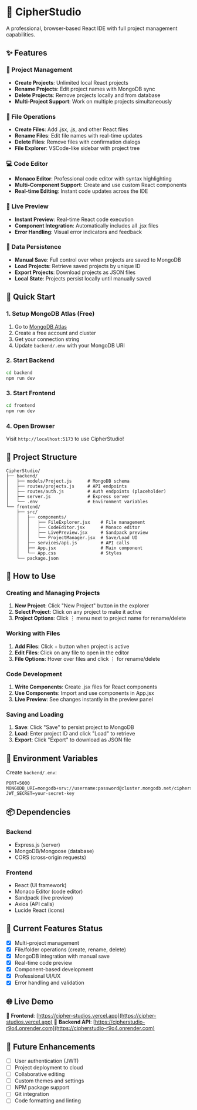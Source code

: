 # 🔐 CipherStudio

A professional, browser-based React IDE with full project management capabilities.

## ✨ Features

### 📁 Project Management
- **Create Projects**: Unlimited local React projects
- **Rename Projects**: Edit project names with MongoDB sync
- **Delete Projects**: Remove projects locally and from database
- **Multi-Project Support**: Work on multiple projects simultaneously

### 📄 File Operations
- **Create Files**: Add .jsx, .js, and other React files
- **Rename Files**: Edit file names with real-time updates
- **Delete Files**: Remove files with confirmation dialogs
- **File Explorer**: VSCode-like sidebar with project tree

### 💻 Code Editor
- **Monaco Editor**: Professional code editor with syntax highlighting
- **Multi-Component Support**: Create and use custom React components
- **Real-time Editing**: Instant code updates across the IDE

### 🔄 Live Preview
- **Instant Preview**: Real-time React code execution
- **Component Integration**: Automatically includes all .jsx files
- **Error Handling**: Visual error indicators and feedback

### 💾 Data Persistence
- **Manual Save**: Full control over when projects are saved to MongoDB
- **Load Projects**: Retrieve saved projects by unique ID
- **Export Projects**: Download projects as JSON files
- **Local State**: Projects persist locally until manually saved

## 🚀 Quick Start

### 1. Setup MongoDB Atlas (Free)
1. Go to [MongoDB Atlas](https://www.mongodb.com/atlas)
2. Create a free account and cluster
3. Get your connection string
4. Update `backend/.env` with your MongoDB URI

### 2. Start Backend
```bash
cd backend
npm run dev
```

### 3. Start Frontend
```bash
cd frontend
npm run dev
```

### 4. Open Browser
Visit `http://localhost:5173` to use CipherStudio!

## 📁 Project Structure

```
CipherStudio/
├── backend/
│   ├── models/Project.js      # MongoDB schema
│   ├── routes/projects.js     # API endpoints
│   ├── routes/auth.js         # Auth endpoints (placeholder)
│   ├── server.js              # Express server
│   └── .env                   # Environment variables
└── frontend/
    ├── src/
    │   ├── components/
    │   │   ├── FileExplorer.jsx    # File management
    │   │   ├── CodeEditor.jsx      # Monaco editor
    │   │   ├── LivePreview.jsx     # Sandpack preview
    │   │   └── ProjectManager.jsx  # Save/Load UI
    │   ├── services/api.js         # API calls
    │   ├── App.jsx                 # Main component
    │   └── App.css                 # Styles
    └── package.json
```

## 🎯 How to Use

### Creating and Managing Projects
1. **New Project**: Click "New Project" button in the explorer
2. **Select Project**: Click on any project to make it active
3. **Project Options**: Click ⋮ menu next to project name for rename/delete

### Working with Files
1. **Add Files**: Click + button when project is active
2. **Edit Files**: Click on any file to open in the editor
3. **File Options**: Hover over files and click ⋮ for rename/delete

### Code Development
1. **Write Components**: Create .jsx files for React components
2. **Use Components**: Import and use components in App.jsx
3. **Live Preview**: See changes instantly in the preview panel

### Saving and Loading
1. **Save**: Click "Save" to persist project to MongoDB
2. **Load**: Enter project ID and click "Load" to retrieve
3. **Export**: Click "Export" to download as JSON file

## 🔧 Environment Variables

Create `backend/.env`:
```
PORT=5000
MONGODB_URI=mongodb+srv://username:password@cluster.mongodb.net/cipherstudio
JWT_SECRET=your-secret-key
```

## 📦 Dependencies

### Backend
- Express.js (server)
- MongoDB/Mongoose (database)
- CORS (cross-origin requests)

### Frontend
- React (UI framework)
- Monaco Editor (code editor)
- Sandpack (live preview)
- Axios (API calls)
- Lucide React (icons)

## 🎨 Current Features Status

- [x] Multi-project management
- [x] File/folder operations (create, rename, delete)
- [x] MongoDB integration with manual save
- [x] Real-time code preview
- [x] Component-based development
- [x] Professional UI/UX
- [x] Error handling and validation

## 🌐 Live Demo

🔗 **Frontend**: [https://cipher-studios.vercel.app](https://cipher-studios.vercel.app)
🔗 **Backend API**: [https://cipherstudio-r9o4.onrender.com](https://cipherstudio-r9o4.onrender.com)

## 🚀 Future Enhancements

- [ ] User authentication (JWT)
- [ ] Project deployment to cloud
- [ ] Collaborative editing
- [ ] Custom themes and settings
- [ ] NPM package support
- [ ] Git integration
- [ ] Code formatting and linting